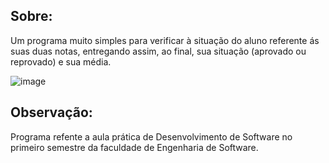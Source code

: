 ## Sobre:
Um programa muito simples para verificar à situação do aluno referente ás suas duas notas, entregando assim, ao final, sua situação (aprovado ou reprovado) e sua média.

![image](https://github.com/oalleeN/Media_aluno_em_C/assets/125782386/9466a0a3-0674-4248-8d12-30db5c60d882)

## Observação: 
Programa refente a aula prática de Desenvolvimento de Software no primeiro semestre da faculdade de Engenharia de Software.
